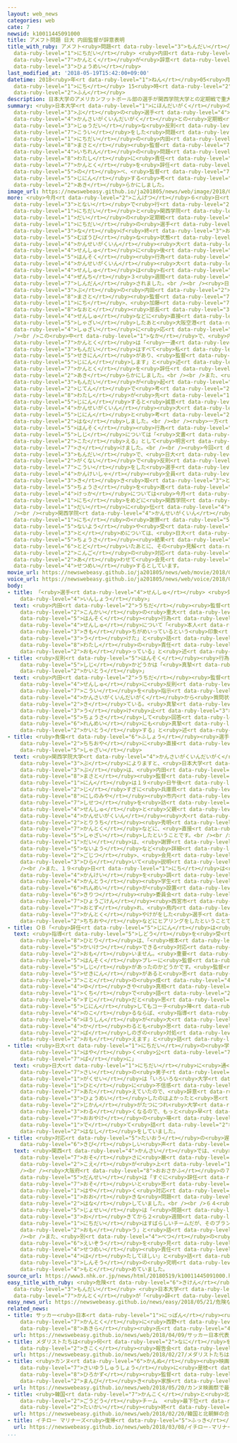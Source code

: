 ```yaml
---
layout: web_news
categories: web
cate: 7
newsid: k10011445091000
title: アメフト問題 日大 内田監督が辞意表明
title_with_ruby: アメフト<ruby>問題<rt data-ruby-level="3">もんだい</rt></ruby> <ruby>日大<rt
  data-ruby-level="1">にちだい</rt></ruby> <ruby>内田<rt data-ruby-level="2">うちだ</rt></ruby><ruby>監督<rt
  data-ruby-level="7">かんとく</rt></ruby>が<ruby>辞意<rt data-ruby-level="4">じい</rt></ruby><ruby>表明<rt
  data-ruby-level="3">ひょうめい</rt></ruby>
last_modified_at: '2018-05-19T15:42:00+09:00'
datetime: 2018<ruby>年<rt data-ruby-level="1">ねん</rt></ruby>05<ruby>月<rt data-ruby-level="1">がつ</rt></ruby>19<ruby>日<rt
  data-ruby-level="1">にち</rt></ruby> 15<ruby>時<rt data-ruby-level="2">じ</rt></ruby>42<ruby>分<rt
  data-ruby-level="2">ふん</rt></ruby>
description: 日本大学のアメリカンフットボール部の選手が関西学院大学との定期戦で重大な反則行為をした問題で、日大の内田正人監督が「一連の問題はすべて私に責任があり、監督を辞任します」と述べ、監督を辞任する考えを明らかにしました。
summary: <ruby>日本大学<rt data-ruby-level="1">にほんだいがく</rt></ruby>のアメリカンフットボール<ruby>部<rt
  data-ruby-level="3">ぶ</rt></ruby>の<ruby>選手<rt data-ruby-level="4">せんしゅ</rt></ruby>が<ruby>関西学院大学<rt
  data-ruby-level="4">かんさいがくいんだいがく</rt></ruby>との<ruby>定期戦<rt data-ruby-level="4">ていきせん</rt></ruby>で<ruby>重大<rt
  data-ruby-level="3">じゅうだい</rt></ruby>な<ruby>反則<rt data-ruby-level="5">はんそく</rt></ruby><ruby>行為<rt
  data-ruby-level="7">こうい</rt></ruby>をした<ruby>問題<rt data-ruby-level="3">もんだい</rt></ruby>で、<ruby>日大<rt
  data-ruby-level="1">にちだい</rt></ruby>の<ruby>内田<rt data-ruby-level="2">うちだ</rt></ruby><ruby>正人<rt
  data-ruby-level="8">まさと</rt></ruby><ruby>監督<rt data-ruby-level="7">かんとく</rt></ruby>が「<ruby>一連<rt
  data-ruby-level="4">いちれん</rt></ruby>の<ruby>問題<rt data-ruby-level="3">もんだい</rt></ruby>はすべて<ruby>私<rt
  data-ruby-level="8">わたし</rt></ruby>に<ruby>責任<rt data-ruby-level="5">せきにん</rt></ruby>があり、<ruby>監督<rt
  data-ruby-level="7">かんとく</rt></ruby>を<ruby>辞任<rt data-ruby-level="5">じにん</rt></ruby>します」と<ruby>述<rt
  data-ruby-level="5">の</rt></ruby>べ、<ruby>監督<rt data-ruby-level="7">かんとく</rt></ruby>を<ruby>辞任<rt
  data-ruby-level="5">じにん</rt></ruby>する<ruby>考<rt data-ruby-level="2">かんが</rt></ruby>えを<ruby>明<rt
  data-ruby-level="2">あき</rt></ruby>らかにしました。
image_url: https://newswebeasy.github.io/ja201805/news/web/image/2018/05/19/K10011445091_1805191543_1805191544_01_02.jpg
more: <ruby>今月<rt data-ruby-level="2">こんげつ</rt></ruby>６<ruby>日<rt data-ruby-level="1">にち</rt></ruby>、<ruby>都内<rt
  data-ruby-level="3">とない</rt></ruby>で<ruby>行<rt data-ruby-level="2">おこな</rt></ruby>われた<ruby>日大<rt
  data-ruby-level="1">にちだい</rt></ruby>と<ruby>関西学院<rt data-ruby-level="4">かんせいがくいん</rt></ruby><ruby>大<rt
  data-ruby-level="1">だい</rt></ruby>の<ruby>定期戦<rt data-ruby-level="4">ていきせん</rt></ruby>で、<ruby>日大<rt
  data-ruby-level="1">にちだい</rt></ruby>の<ruby>選手<rt data-ruby-level="4">せんしゅ</rt></ruby>が、ボールを<ruby>投<rt
  data-ruby-level="3">な</rt></ruby>げ<ruby>終<rt data-ruby-level="3">お</rt></ruby>え<ruby>無防備<rt
  data-ruby-level="5">むぼうび</rt></ruby>な<ruby>状態<rt data-ruby-level="5">じょうたい</rt></ruby>だった<ruby>関西学院<rt
  data-ruby-level="4">かんせいがくいん</rt></ruby><ruby>大<rt data-ruby-level="1">だい</rt></ruby>の<ruby>選手<rt
  data-ruby-level="4">せんしゅ</rt></ruby>に<ruby>後<rt data-ruby-level="2">うし</rt></ruby>ろからタックルし、この<ruby>反則<rt
  data-ruby-level="5">はんそく</rt></ruby><ruby>行為<rt data-ruby-level="7">こうい</rt></ruby>で<ruby>関西学院<rt
  data-ruby-level="4">かんせいがくいん</rt></ruby><ruby>大<rt data-ruby-level="1">だい</rt></ruby>の<ruby>選手<rt
  data-ruby-level="4">せんしゅ</rt></ruby>は<ruby>右<rt data-ruby-level="1">みぎ</rt></ruby>ひざなどのけがで<ruby>全治<rt
  data-ruby-level="4">ぜんち</rt></ruby>３<ruby>週間<rt data-ruby-level="2">しゅうかん</rt></ruby>と<ruby>診断<rt
  data-ruby-level="7">しんだん</rt></ruby>されました。<br /><br /><ruby>日大<rt data-ruby-level="1">にちだい</rt></ruby>アメリカンフットボール<ruby>部<rt
  data-ruby-level="3">ぶ</rt></ruby>の<ruby>内田<rt data-ruby-level="2">うちだ</rt></ruby><ruby>正人<rt
  data-ruby-level="8">まさと</rt></ruby><ruby>監督<rt data-ruby-level="7">かんとく</rt></ruby>は、１９<ruby>日<rt
  data-ruby-level="1">にち</rt></ruby>、<ruby>加藤<rt data-ruby-level="7">かとう</rt></ruby><ruby>直人<rt
  data-ruby-level="8">なおと</rt></ruby><ruby>部長<rt data-ruby-level="3">ぶちょう</rt></ruby>とともに、けがをさせた<ruby>選手<rt
  data-ruby-level="4">せんしゅ</rt></ruby>などに<ruby>直接<rt data-ruby-level="5">ちょくせつ</rt></ruby><ruby>謝罪<rt
  data-ruby-level="5">しゃざい</rt></ruby>したあと<ruby>大阪空港<rt data-ruby-level="8">おおさかくうこう</rt></ruby>で<ruby>取材<rt
  data-ruby-level="4">しゅざい</rt></ruby>に<ruby>応<rt data-ruby-level="5">おう</rt></ruby>じました。<br
  /><br />この<ruby>中<rt data-ruby-level="1">なか</rt></ruby>で、<ruby>内田<rt data-ruby-level="2">うちだ</rt></ruby><ruby>監督<rt
  data-ruby-level="7">かんとく</rt></ruby>は「<ruby>一連<rt data-ruby-level="4">いちれん</rt></ruby>の<ruby>問題<rt
  data-ruby-level="3">もんだい</rt></ruby>はすべて<ruby>私<rt data-ruby-level="8">わたし</rt></ruby>に<ruby>責任<rt
  data-ruby-level="5">せきにん</rt></ruby>があり、<ruby>監督<rt data-ruby-level="7">かんとく</rt></ruby>を<ruby>辞任<rt
  data-ruby-level="5">じにん</rt></ruby>します」と<ruby>述<rt data-ruby-level="5">の</rt></ruby>べ、<ruby>監督<rt
  data-ruby-level="7">かんとく</rt></ruby>を<ruby>辞任<rt data-ruby-level="5">じにん</rt></ruby>することを<ruby>明<rt
  data-ruby-level="2">あき</rt></ruby>らかにしました。<br /><br />また、<ruby>辞任<rt data-ruby-level="5">じにん</rt></ruby>は、<ruby>問題<rt
  data-ruby-level="3">もんだい</rt></ruby>が<ruby>起<rt data-ruby-level="3">お</rt></ruby>こった<ruby>時点<rt
  data-ruby-level="2">じてん</rt></ruby>で<ruby>考<rt data-ruby-level="2">かんが</rt></ruby>えていたとしたうえで、「<ruby>私<rt
  data-ruby-level="8">わたし</rt></ruby>が<ruby>先<rt data-ruby-level="1">さき</rt></ruby>に<ruby>辞任<rt
  data-ruby-level="5">じにん</rt></ruby>すると<ruby>誠意<rt data-ruby-level="6">せいい</rt></ruby>がないことになるので、まずは<ruby>関西学院<rt
  data-ruby-level="4">かんせいがくいん</rt></ruby><ruby>大<rt data-ruby-level="1">だい</rt></ruby>におわびし、<ruby>辞任<rt
  data-ruby-level="5">じにん</rt></ruby>と<ruby>考<rt data-ruby-level="2">かんが</rt></ruby>えていた」と<ruby>話<rt
  data-ruby-level="2">はな</rt></ruby>しました。<br /><br /><ruby>一方<rt data-ruby-level="2">いっぽう</rt></ruby>、<ruby>反則<rt
  data-ruby-level="5">はんそく</rt></ruby><ruby>行為<rt data-ruby-level="7">こうい</rt></ruby>の<ruby>指示<rt
  data-ruby-level="5">しじ</rt></ruby>については「<ruby>文書<rt data-ruby-level="2">ぶんしょ</rt></ruby>で<ruby>答<rt
  data-ruby-level="2">こた</rt></ruby>える」として<ruby>明言<rt data-ruby-level="2">めいげん</rt></ruby>を<ruby>避<rt
  data-ruby-level="7">さ</rt></ruby>けました。<br /><br /><ruby>今回<rt data-ruby-level="2">こんかい</rt></ruby>の<ruby>問題<rt
  data-ruby-level="3">もんだい</rt></ruby>で、<ruby>日大<rt data-ruby-level="1">にちだい</rt></ruby>は、<ruby>学内<rt
  data-ruby-level="2">がくない</rt></ruby>で<ruby>反則<rt data-ruby-level="5">はんそく</rt></ruby><ruby>行為<rt
  data-ruby-level="7">こうい</rt></ruby>をした<ruby>選手<rt data-ruby-level="4">せんしゅ</rt></ruby>や<ruby>関係者<rt
  data-ruby-level="4">かんけいしゃ</rt></ruby><ruby>全員<rt data-ruby-level="3">ぜんいん</rt></ruby>の<ruby>聞<rt
  data-ruby-level="3">き</rt></ruby>き<ruby>取<rt data-ruby-level="3">と</rt></ruby>り<ruby>調査<rt
  data-ruby-level="5">ちょうさ</rt></ruby>を<ruby>進<rt data-ruby-level="3">すす</rt></ruby>めていて、その<ruby>結果<rt
  data-ruby-level="4">けっか</rt></ruby>については<ruby>今月<rt data-ruby-level="2">こんげつ</rt></ruby>２４<ruby>日<rt
  data-ruby-level="1">にち</rt></ruby>をめどに<ruby>関西学院<rt data-ruby-level="4">かんせいがくいん</rt></ruby><ruby>大<rt
  data-ruby-level="1">だい</rt></ruby>に<ruby>伝<rt data-ruby-level="4">つた</rt></ruby>えることにしています。<br
  /><br /><ruby>関西学院<rt data-ruby-level="4">かんせいがくいん</rt></ruby><ruby>大<rt data-ruby-level="1">だい</rt></ruby>は、１９<ruby>日<rt
  data-ruby-level="1">にち</rt></ruby>の<ruby>謝罪<rt data-ruby-level="5">しゃざい</rt></ruby>の<ruby>内容<rt
  data-ruby-level="5">ないよう</rt></ruby>や<ruby>受<rt data-ruby-level="3">う</rt></ruby>け<ruby>止<rt
  data-ruby-level="3">と</rt></ruby>めについては、<ruby>日大<rt data-ruby-level="1">にちだい</rt></ruby>の<ruby>調査<rt
  data-ruby-level="5">ちょうさ</rt></ruby><ruby>結果<rt data-ruby-level="4">けっか</rt></ruby>が<ruby>届<rt
  data-ruby-level="6">とど</rt></ruby>いたあとに、その<ruby>見解<rt data-ruby-level="5">けんかい</rt></ruby>や<ruby>今後<rt
  data-ruby-level="2">こんご</rt></ruby>の<ruby>対応<rt data-ruby-level="5">たいおう</rt></ruby>と<ruby>合<rt
  data-ruby-level="2">あ</rt></ruby>わせて<ruby>会見<rt data-ruby-level="2">かいけん</rt></ruby>して<ruby>説明<rt
  data-ruby-level="4">せつめい</rt></ruby>するとしています。
movie_url: https://newswebeasy.github.io/ja201805/news/web/movie/2018/05/19/k10011445091_201805191923_201805191940.mp4
voice_url: https://newswebeasy.github.io/ja201805/news/web/voice/2018/05/19/k10011445091_201805191923_201805191940.mp3
body:
- title: 「<ruby>選手<rt data-ruby-level="4">せんしゅ</rt></ruby> <ruby>気持<rt data-ruby-level="3">きも</rt></ruby>ちがめいっているという<ruby>印象<rt
    data-ruby-level="4">いんしょう</rt></ruby>」
  text: <ruby>内田<rt data-ruby-level="2">うちだ</rt></ruby><ruby>監督<rt data-ruby-level="7">かんとく</rt></ruby>は、<ruby>今回<rt
    data-ruby-level="2">こんかい</rt></ruby>の<ruby>重大<rt data-ruby-level="3">じゅうだい</rt></ruby>な<ruby>反則<rt
    data-ruby-level="5">はんそく</rt></ruby><ruby>行為<rt data-ruby-level="7">こうい</rt></ruby>をした<ruby>選手<rt
    data-ruby-level="4">せんしゅ</rt></ruby>について「<ruby>本人<rt data-ruby-level="1">ほんにん</rt></ruby>はＳＮＳでたたかれているので、<ruby>気持<rt
    data-ruby-level="3">きも</rt></ruby>ちがめいっているという<ruby>印象<rt data-ruby-level="4">いんしょう</rt></ruby>を<ruby>受<rt
    data-ruby-level="3">う</rt></ruby>けた」と<ruby>話<rt data-ruby-level="2">はな</rt></ruby>し、そのうえで「<ruby>私<rt
    data-ruby-level="8">わたし</rt></ruby>の<ruby>責任<rt data-ruby-level="5">せきにん</rt></ruby>だと<ruby>思<rt
    data-ruby-level="2">おも</rt></ruby>っている」と<ruby>述<rt data-ruby-level="5">の</rt></ruby>べました。
- title: <ruby>反則<rt data-ruby-level="5">はんそく</rt></ruby><ruby>行為<rt data-ruby-level="7">こうい</rt></ruby><ruby>指示<rt
    data-ruby-level="5">しじ</rt></ruby>かどうかは「<ruby>真摯<rt data-ruby-level="7">しんし</rt></ruby>に<ruby>回答<rt
    data-ruby-level="2">かいとう</rt></ruby>」
  text: <ruby>内田<rt data-ruby-level="2">うちだ</rt></ruby><ruby>監督<rt data-ruby-level="7">かんとく</rt></ruby>は、<ruby>選手<rt
    data-ruby-level="4">せんしゅ</rt></ruby>に<ruby>反則<rt data-ruby-level="5">はんそく</rt></ruby><ruby>行為<rt
    data-ruby-level="7">こうい</rt></ruby>を<ruby>指示<rt data-ruby-level="5">しじ</rt></ruby>したかどうかについて「<ruby>関西学院大学<rt
    data-ruby-level="4">かんさいがくいんだいがく</rt></ruby>から<ruby>質問状<rt data-ruby-level="5">しつもんじょう</rt></ruby>が<ruby>来<rt
    data-ruby-level="2">き</rt></ruby>ている。<ruby>真摯<rt data-ruby-level="7">しんし</rt></ruby>（しんし）に<ruby>受<rt
    data-ruby-level="3">う</rt></ruby>け<ruby>止<rt data-ruby-level="3">と</rt></ruby>め<ruby>調査<rt
    data-ruby-level="5">ちょうさ</rt></ruby>して<ruby>回答<rt data-ruby-level="2">かいとう</rt></ruby>したい。<ruby>連盟<rt
    data-ruby-level="6">れんめい</rt></ruby>にも<ruby>真摯<rt data-ruby-level="7">しんし</rt></ruby>に<ruby>回答<rt
    data-ruby-level="2">かいとう</rt></ruby>する」と<ruby>述<rt data-ruby-level="5">の</rt></ruby>べるにとどまりました。
- title: <ruby>負傷<rt data-ruby-level="6">ふしょう</rt></ruby><ruby>選手<rt data-ruby-level="4">せんしゅ</rt></ruby>と<ruby>父親<rt
    data-ruby-level="2">ちちおや</rt></ruby>に<ruby>直接<rt data-ruby-level="5">ちょくせつ</rt></ruby><ruby>謝罪<rt
    data-ruby-level="5">しゃざい</rt></ruby>
  text: <ruby>関西学院大学<rt data-ruby-level="4">かんさいがくいんだいがく</rt></ruby>アメリカンフットボール<ruby>部<rt
    data-ruby-level="3">ぶ</rt></ruby>によりますと、<ruby>日本大学<rt data-ruby-level="1">にほんだいがく</rt></ruby>アメリカンフットボール<ruby>部<rt
    data-ruby-level="3">ぶ</rt></ruby>は、<ruby>内田<rt data-ruby-level="2">うちだ</rt></ruby><ruby>正人<rt
    data-ruby-level="8">まさと</rt></ruby><ruby>監督<rt data-ruby-level="7">かんとく</rt></ruby>など４<ruby>人<rt
    data-ruby-level="1">にん</rt></ruby>は１９<ruby>日午後<rt data-ruby-level="2">にちごご</rt></ruby>２<ruby>時<rt
    data-ruby-level="2">じ</rt></ruby>すぎに<ruby>兵庫県<rt data-ruby-level="7">ひょうごけん</rt></ruby><ruby>西宮<rt
    data-ruby-level="8">にしのみや</rt></ruby><ruby>市内<rt data-ruby-level="2">しない</rt></ruby>の<ruby>施設<rt
    data-ruby-level="7">しせつ</rt></ruby>を<ruby>訪<rt data-ruby-level="7">おとず</rt></ruby>れ、けがをさせた<ruby>選手<rt
    data-ruby-level="4">せんしゅ</rt></ruby>と<ruby>父親<rt data-ruby-level="2">ちちおや</rt></ruby>、それに<ruby>関西学院<rt
    data-ruby-level="4">かんせいがくいん</rt></ruby><ruby>大<rt data-ruby-level="1">だい</rt></ruby>の<ruby>鳥内<rt
    data-ruby-level="2">とりうち</rt></ruby><ruby>秀明<rt data-ruby-level="8">ひであき</rt></ruby><ruby>監督<rt
    data-ruby-level="7">かんとく</rt></ruby>などに、<ruby>直接<rt data-ruby-level="5">ちょくせつ</rt></ruby>、<ruby>謝罪<rt
    data-ruby-level="5">しゃざい</rt></ruby>したということです。<br /><br /><ruby>関西学院<rt data-ruby-level="4">かんせいがくいん</rt></ruby><ruby>大<rt
    data-ruby-level="1">だい</rt></ruby>は、<ruby>謝罪<rt data-ruby-level="5">しゃざい</rt></ruby>の<ruby>内容<rt
    data-ruby-level="5">ないよう</rt></ruby>など<ruby>詳細<rt data-ruby-level="7">しょうさい</rt></ruby>については、<ruby>後日<rt
    data-ruby-level="2">ごじつ</rt></ruby>、<ruby>会見<rt data-ruby-level="2">かいけん</rt></ruby>を<ruby>開<rt
    data-ruby-level="3">ひら</rt></ruby>いて<ruby>説明<rt data-ruby-level="4">せつめい</rt></ruby>するとしています。<br
    /><br />また、１９<ruby>日<rt data-ruby-level="1">にち</rt></ruby>は<ruby>事実<rt data-ruby-level="3">じじつ</rt></ruby><ruby>関係<rt
    data-ruby-level="4">かんけい</rt></ruby>を<ruby>調<rt data-ruby-level="3">しら</rt></ruby>べるため、<ruby>関東<rt
    data-ruby-level="4">かんとう</rt></ruby><ruby>学生<rt data-ruby-level="1">がくせい</rt></ruby><ruby>連盟<rt
    data-ruby-level="6">れんめい</rt></ruby>が<ruby>設置<rt data-ruby-level="5">せっち</rt></ruby>した<ruby>規律<rt
    data-ruby-level="6">きりつ</rt></ruby><ruby>委員会<rt data-ruby-level="3">いいんかい</rt></ruby>のメンバーが<ruby>兵庫県<rt
    data-ruby-level="7">ひょうごけん</rt></ruby><ruby>西宮市<rt data-ruby-level="8">にしのみやし</rt></ruby>を<ruby>訪<rt
    data-ruby-level="7">おとず</rt></ruby>れ、<ruby>鳥内<rt data-ruby-level="2">とりうち</rt></ruby><ruby>監督<rt
    data-ruby-level="7">かんとく</rt></ruby>やけがをした<ruby>選手<rt data-ruby-level="4">せんしゅ</rt></ruby>の<ruby>父親<rt
    data-ruby-level="2">ちちおや</rt></ruby>などにヒアリングをしたということです。
- title: ＯＢ「<ruby>辞任<rt data-ruby-level="5">じにん</rt></ruby>は<ruby>解決<rt data-ruby-level="5">かいけつ</rt></ruby>にはならない」
  text: <ruby>指導<rt data-ruby-level="5">しどう</rt></ruby>を<ruby>受<rt data-ruby-level="3">う</rt></ruby>けたＯＢの<ruby>一人<rt
    data-ruby-level="8">ひとり</rt></ruby>は、「<ruby>根本<rt data-ruby-level="3">ねもと</rt></ruby>から<ruby>解決<rt
    data-ruby-level="5">かいけつ</rt></ruby>できる<ruby>対応<rt data-ruby-level="5">たいおう</rt></ruby>だとは<ruby>思<rt
    data-ruby-level="2">おも</rt></ruby>いません。<ruby>重要<rt data-ruby-level="4">じゅうよう</rt></ruby>なのは、<ruby>反則<rt
    data-ruby-level="5">はんそく</rt></ruby>プレーに<ruby>監督<rt data-ruby-level="7">かんとく</rt></ruby>の<ruby>指示<rt
    data-ruby-level="5">しじ</rt></ruby>があったのかどうかです。<ruby>監督<rt data-ruby-level="7">かんとく</rt></ruby>が<ruby>責任<rt
    data-ruby-level="5">せきにん</rt></ruby>があると<ruby>思<rt data-ruby-level="2">おも</rt></ruby>うならば、<ruby>事<rt
    data-ruby-level="3">こと</rt></ruby>の<ruby>成<rt data-ruby-level="4">な</rt></ruby>り<ruby>行<rt
    data-ruby-level="4">ゆ</rt></ruby>きや<ruby>真相<rt data-ruby-level="3">しんそう</rt></ruby>をみずからの<ruby>口<rt
    data-ruby-level="1">くち</rt></ruby>で<ruby>語<rt data-ruby-level="2">かた</rt></ruby>ることが<ruby>筋<rt
    data-ruby-level="6">すじ</rt></ruby>だと<ruby>思<rt data-ruby-level="2">おも</rt></ruby>います。また、<ruby>辞任<rt
    data-ruby-level="5">じにん</rt></ruby>してもコーチ<ruby>陣<rt data-ruby-level="7">じん</rt></ruby>が<ruby>残<rt
    data-ruby-level="4">のこ</rt></ruby>るならば、<ruby>指導<rt data-ruby-level="5">しどう</rt></ruby><ruby>方針<rt
    data-ruby-level="6">ほうしん</rt></ruby>が<ruby>大<rt data-ruby-level="1">おお</rt></ruby>きく<ruby>変<rt
    data-ruby-level="4">か</rt></ruby>わるとも<ruby>思<rt data-ruby-level="2">おも</rt></ruby>えません。その<ruby>場<rt
    data-ruby-level="2">ば</rt></ruby>しのぎの<ruby>対処<rt data-ruby-level="6">たいしょ</rt></ruby>にすぎないように<ruby>思<rt
    data-ruby-level="2">おも</rt></ruby>えます」と<ruby>話<rt data-ruby-level="2">はな</rt></ruby>していました。
- title: <ruby>日大<rt data-ruby-level="1">にちだい</rt></ruby>の<ruby>学生<rt data-ruby-level="1">がくせい</rt></ruby>「もっと<ruby>早<rt
    data-ruby-level="1">はや</rt></ruby>く<ruby>公<rt data-ruby-level="7">おおやけ</rt></ruby>の<ruby>場<rt
    data-ruby-level="7">ば</rt></ruby>に」
  text: <ruby>日大<rt data-ruby-level="1">にちだい</rt></ruby>に<ruby>通<rt data-ruby-level="2">かよ</rt></ruby>う１８<ruby>歳<rt
    data-ruby-level="7">さい</rt></ruby>の<ruby>男子<rt data-ruby-level="1">だんし</rt></ruby><ruby>学生<rt
    data-ruby-level="1">がくせい</rt></ruby>は「いろいろな<ruby>大学<rt data-ruby-level="1">だいがく</rt></ruby>の<ruby>人<rt
    data-ruby-level="1">ひと</rt></ruby>に<ruby>不信感<rt data-ruby-level="4">ふしんかん</rt></ruby>を<ruby>与<rt
    data-ruby-level="7">あた</rt></ruby>えていたので、<ruby>辞意<rt data-ruby-level="4">じい</rt></ruby>を<ruby>表明<rt
    data-ruby-level="3">ひょうめい</rt></ruby>したのはよかったと<ruby>思<rt data-ruby-level="2">おも</rt></ruby>うが、<ruby>時間<rt
    data-ruby-level="2">じかん</rt></ruby>がたつにつれ<ruby>大学<rt data-ruby-level="1">だいがく</rt></ruby>のイメージとかも<ruby>悪<rt
    data-ruby-level="3">わる</rt></ruby>くなるので、もっと<ruby>早<rt data-ruby-level="1">はや</rt></ruby>く<ruby>公<rt
    data-ruby-level="7">おおやけ</rt></ruby>の<ruby>場<rt data-ruby-level="7">ば</rt></ruby>に<ruby>出<rt
    data-ruby-level="1">で</rt></ruby>て<ruby>話<rt data-ruby-level="2">はなし</rt></ruby>をしてほしかったです」と<ruby>話<rt
    data-ruby-level="2">はなし</rt></ruby>をしていました。
- title: <ruby>対応<rt data-ruby-level="5">たいおう</rt></ruby>の<ruby>遅<rt data-ruby-level="7">おそ</rt></ruby>さに<ruby>厳<rt
    data-ruby-level="6">きび</rt></ruby>しい<ruby>声<rt data-ruby-level="2">こえ</rt></ruby>
  text: <ruby>関西<rt data-ruby-level="4">かんさい</rt></ruby>では、<ruby>対応<rt data-ruby-level="5">たいおう</rt></ruby>の<ruby>遅<rt
    data-ruby-level="7">おそ</rt></ruby>さに<ruby>厳<rt data-ruby-level="6">きび</rt></ruby>しい<ruby>声<rt
    data-ruby-level="2">こえ</rt></ruby>が<ruby>上<rt data-ruby-level="1">あ</rt></ruby>がっています。<br
    /><br /><ruby>大阪府<rt data-ruby-level="8">おおさかふ</rt></ruby>の７４<ruby>歳<rt data-ruby-level="7">さい</rt></ruby>の<ruby>男性<rt
    data-ruby-level="5">だんせい</rt></ruby>は「すぐに<ruby>辞任<rt data-ruby-level="5">じにん</rt></ruby>すべきで、<ruby>遅<rt
    data-ruby-level="7">おそ</rt></ruby>いと<ruby>思<rt data-ruby-level="2">おも</rt></ruby>う。<ruby>早<rt
    data-ruby-level="1">はや</rt></ruby>く<ruby>対応<rt data-ruby-level="5">たいおう</rt></ruby>していれば、ここまで<ruby>大<rt
    data-ruby-level="1">おお</rt></ruby>きな<ruby>問題<rt data-ruby-level="3">もんだい</rt></ruby>にならなかった」と<ruby>話<rt
    data-ruby-level="2">はな</rt></ruby>していました。<br /><br />６４<ruby>歳<rt data-ruby-level="7">さい</rt></ruby>の<ruby>女性<rt
    data-ruby-level="5">じょせい</rt></ruby>は「<ruby>問題<rt data-ruby-level="3">もんだい</rt></ruby>が<ruby>起<rt
    data-ruby-level="3">お</rt></ruby>きてから２<ruby>週間<rt data-ruby-level="2">しゅうかん</rt></ruby>がたっている。<ruby>日大<rt
    data-ruby-level="1">にちだい</rt></ruby>はすばらしいチームだが、そのブランドに<ruby>傷<rt data-ruby-level="6">きず</rt></ruby>がついたと<ruby>思<rt
    data-ruby-level="2">おも</rt></ruby>う」と<ruby>話<rt data-ruby-level="2">はな</rt></ruby>していました。<br
    /><br />また、<ruby>別<rt data-ruby-level="4">べつ</rt></ruby>の<ruby>女性<rt data-ruby-level="5">じょせい</rt></ruby>は「<ruby>映像<rt
    data-ruby-level="6">えいぞう</rt></ruby>を<ruby>見<rt data-ruby-level="1">み</rt></ruby>たが、あのプレーはおかしい。しっかりと<ruby>説明<rt
    data-ruby-level="4">せつめい</rt></ruby><ruby>責任<rt data-ruby-level="5">せきにん</rt></ruby>を<ruby>果<rt
    data-ruby-level="4">は</rt></ruby>たしてほしい」と<ruby>話<rt data-ruby-level="2">はな</rt></ruby>し、<ruby>真相<rt
    data-ruby-level="3">しんそう</rt></ruby>の<ruby>究明<rt data-ruby-level="3">きゅうめい</rt></ruby>を<ruby>求<rt
    data-ruby-level="4">もと</rt></ruby>めていました。
source_url: https://www3.nhk.or.jp/news/html/20180519/k10011445091000.html
easy_title_with_ruby: <ruby>危険<rt data-ruby-level="6">きけん</rt></ruby>なタックルの<ruby>問題<rt
  data-ruby-level="3">もんだい</rt></ruby> <ruby>日本大学<rt data-ruby-level="1">にほんだいがく</rt></ruby>の<ruby>監督<rt
  data-ruby-level="7">かんとく</rt></ruby>が「<ruby>辞<rt data-ruby-level="7">や</rt></ruby>める」
easy_news_url: https://newswebeasy.github.io/news/easy/2018/05/21/危険なタックルの問題-日本大学の監督が辞める
related_news:
- title: サッカー<ruby>日本<rt data-ruby-level="1">にっぽん</rt></ruby><ruby>代表<rt data-ruby-level="3">だいひょう</rt></ruby><ruby>監督<rt
    data-ruby-level="7">かんとく</rt></ruby>に<ruby>西野<rt data-ruby-level="2">にしの</rt></ruby><ruby>朗<rt
    data-ruby-level="8">あきら</rt></ruby><ruby>氏<rt data-ruby-level="4">し</rt></ruby>
  url: https://newswebeasy.github.io/news/web/2018/04/09/サッカー日本代表監督に西野朗氏
- title: メダリストたちは<ruby>何<rt data-ruby-level="2">なに</rt></ruby>を<ruby>語<rt data-ruby-level="2">かた</rt></ruby>る？<ruby>帰国<rt
    data-ruby-level="2">きこく</rt></ruby><ruby>報告会<rt data-ruby-level="5">ほうこくかい</rt></ruby>
  url: https://newswebeasy.github.io/news/web/2018/02/27/メダリストたちは何を語る帰国報告会
- title: <ruby>カンヌ<rt data-ruby-level="6">かんぬ</rt></ruby><ruby>映画祭<rt data-ruby-level="6">えいがさい</rt></ruby>で<ruby>最優秀賞<rt
    data-ruby-level="7">さいゆうしゅうしょう</rt></ruby>に<ruby>是枝<rt data-ruby-level="8">これえだ</rt></ruby><ruby>裕和<rt
    data-ruby-level="8">ひろかず</rt></ruby><ruby>監督<rt data-ruby-level="7">かんとく</rt></ruby>の「<ruby>万引<rt
    data-ruby-level="2">まんび</rt></ruby>き<ruby>家族<rt data-ruby-level="3">かぞく</rt></ruby>」
  url: https://newswebeasy.github.io/news/web/2018/05/20/カンヌ映画祭で最優秀賞に是枝裕和監督の万引き家族
- title: <ruby>韓国<rt data-ruby-level="7">かんこく</rt></ruby>と<ruby>北朝鮮<rt data-ruby-level="7">きたちょうせん</rt></ruby>の<ruby>合同<rt
    data-ruby-level="2">ごうどう</rt></ruby>チーム  <ruby>最下位<rt data-ruby-level="4">さいかい</rt></ruby>で<ruby>大会<rt
    data-ruby-level="2">たいかい</rt></ruby><ruby>終<rt data-ruby-level="3">お</rt></ruby>える
  url: https://newswebeasy.github.io/news/web/2018/02/20/韓国と北朝鮮の合同チーム-最下位で大会終える
- title: イチロー マリナーズ<ruby>復帰<rt data-ruby-level="5">ふっき</rt></ruby><ruby>会見<rt data-ruby-level="2">かいけん</rt></ruby>「チームにすべてささげる」
  url: https://newswebeasy.github.io/news/web/2018/03/08/イチロー-マリナーズ復帰会見チームにすべてささげる
...
```

